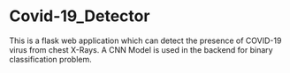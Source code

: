 # Covid-19_Detector

This is a flask web application which can detect the presence of COVID-19 virus from chest X-Rays. 
A CNN Model is used in the backend for binary classification problem.
